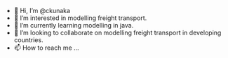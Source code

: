 - 👋 Hi, I’m @ckunaka
- 👀 I’m interested in modelling freight transport.
- 🌱 I’m currently learning modelling in java.
- 💞️ I’m looking to collaborate on modelling freight transport in developing countries.
- 📫 How to reach me ...

<!---
ckunaka/ckunaka is a ✨ special ✨ repository because its `README.md` (this file) appears on your GitHub profile.
You can click the Preview link to take a look at your changes.
--->
